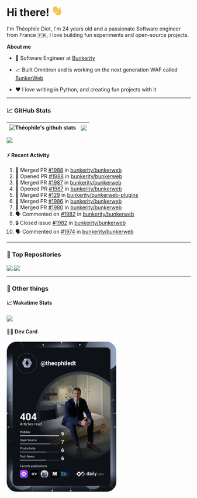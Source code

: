# Hi there! <img src="./wave.gif" width="30px" height="30px" />

I'm Théophile Diot, I'm 24 years old and a passionate Software engineer from France 🇫🇷, I love building fun experiments and open-source projects.

**About me**

- 💼 Software Engineer at [Bunkerity](https://www.bunkerity.com/)

- 📈 Built Omnitron and is working on the next generation WAF called [BunkerWeb](https://www.bunkerweb.io)

- ❤️ I love writing in Python, and creating fun projects with it

---

### 📈 GitHub Stats

| <img align="center" src="https://github-readme-stats.vercel.app/api?username=TheophileDiot&show_icons=true&include_all_commits=true&theme=algolia&hide_border=true&rank_icon=github" alt="Théophile's github stats" /> | <img align="center" src="https://github-readme-stats.vercel.app/api/top-langs/?username=TheophileDiot&layout=compact&theme=algolia&hide_border=true" /> |
| ---------------------------------------------------------------------------------------------------------------------------------------------------------------------------------------------------------------------- | ------------------------------------------------------------------------------------------------------------------------------------------------------- |

![](https://github-readme-activity-graph.vercel.app/graph?username=TheophileDiot&theme=tokyo-night)

#### :zap: Recent Activity

<!--START_SECTION:activity-->
1. 🎉 Merged PR [#1988](https://github.com/bunkerity/bunkerweb/pull/1988) in [bunkerity/bunkerweb](https://github.com/bunkerity/bunkerweb)
2. 💪 Opened PR [#1988](https://github.com/bunkerity/bunkerweb/pull/1988) in [bunkerity/bunkerweb](https://github.com/bunkerity/bunkerweb)
3. 🎉 Merged PR [#1987](https://github.com/bunkerity/bunkerweb/pull/1987) in [bunkerity/bunkerweb](https://github.com/bunkerity/bunkerweb)
4. 💪 Opened PR [#1987](https://github.com/bunkerity/bunkerweb/pull/1987) in [bunkerity/bunkerweb](https://github.com/bunkerity/bunkerweb)
5. 🎉 Merged PR [#129](https://github.com/bunkerity/bunkerweb-plugins/pull/129) in [bunkerity/bunkerweb-plugins](https://github.com/bunkerity/bunkerweb-plugins)
6. 🎉 Merged PR [#1986](https://github.com/bunkerity/bunkerweb/pull/1986) in [bunkerity/bunkerweb](https://github.com/bunkerity/bunkerweb)
7. 🎉 Merged PR [#1980](https://github.com/bunkerity/bunkerweb/pull/1980) in [bunkerity/bunkerweb](https://github.com/bunkerity/bunkerweb)
8. 🗣 Commented on [#1982](https://github.com/bunkerity/bunkerweb/issues/1982#issuecomment-2650210404) in [bunkerity/bunkerweb](https://github.com/bunkerity/bunkerweb)
9. 🔒 Closed issue [#1982](https://github.com/bunkerity/bunkerweb/issues/1982) in [bunkerity/bunkerweb](https://github.com/bunkerity/bunkerweb)
10. 🗣 Commented on [#1974](https://github.com/bunkerity/bunkerweb/issues/1974#issuecomment-2642518213) in [bunkerity/bunkerweb](https://github.com/bunkerity/bunkerweb)
<!--END_SECTION:activity-->

---

### 🔧 Top Repositories

<a href="https://github.com/bunkerity/bunkerweb">
  <img align="center" src="https://github-readme-stats.vercel.app/api/pin/?username=Bunkerity&repo=bunkerweb&theme=algolia" />
</a>
<a href="https://github.com/TheophileDiot/Omnitron">
  <img align="center" src="https://github-readme-stats.vercel.app/api/pin/?username=TheophileDiot&repo=Omnitron&theme=algolia" />
</a>

---

### 🎉 Other things

#### 📈 Wakatime Stats

<a href="https://wakatime.com/@theophile_bunkerity">
  <img align="center" src="https://github-readme-stats.vercel.app/api/wakatime?username=3aa5ce41-c253-43d9-8441-a721e446a45f&layout=compact&theme=algolia" />
</a>

#### 👨‍💻 Dev Card

<a href="https://app.daily.dev/TheophileDt">
  <img src="./devcard.svg" width="300" alt="Théophile Diot's Dev Card"/>
</a>
